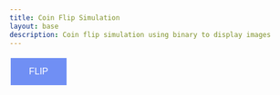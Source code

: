 ```yaml
---
title: Coin Flip Simulation
layout: base
description: Coin flip simulation using binary to display images
---
```



<html>
<head>
<title>Coin Flip</title>
</head>

<style>
button {
  background-color: #708ff4; /* blue */
  border: none;
  color: white;
  padding: 15px 32px;
  text-align: center;
  text-decoration: none;
  display: inline-block;
  font-size: 16px;
  margin: 5px 2px;
  cursor: pointer;
}

.imageFeatures {
    width: 10;
    height: 10;
    text-align: center;
}
</style>


<button id = 'flipButton'>FLIP</button>

<body>

<script>
var button = document.getElementById('flipButton');

button.onclick = function() {
    flip(randomNum)
}

function displayImage(src) {
 var img = document.createElement("img");
 img.src = src;
 img.classList.add("imageFeatures");
 document.body.appendChild(img);
}


var randomNum = Math.random(0,1)
function flip() {
    if(randomNum = 1) {
        displayImage('{{site.baseurl}}/images/HeadsOn2.png')
    } else(randomNum = 0) {
        displayImage('{{site.baseurl}}/images/TailsOn2.png')
}
}
</script>
</body>









